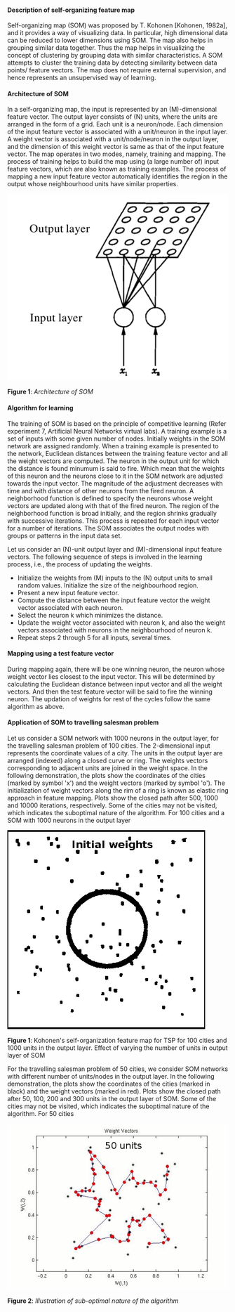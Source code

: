 #### Description of self-organizing feature map

Self-organizing map (SOM) was proposed by T. Kohonen [Kohonen, 1982a], and it provides a way of visualizing data. In particular, high dimensional data can be reduced to lower dimensions using SOM. The map also helps in grouping similar data together. Thus the map helps in visualizing the concept of clustering by grouping data with similar characteristics. A SOM attempts to cluster the training data by detecting similarity between data points/ feature vectors. The map does not require external supervision, and hence represents an unsupervised way of learning.

#### Architecture of SOM

In a self-organizing map, the input is represented by an \(M\)-dimensional feature vector. The output layer consists of \(N\) units, where the units are arranged in the form of a grid. Each unit is a neuron/node. Each dimension of the input feature vector is associated with a unit/neuron in the input layer. A weight vector is associated with a unit/node/neuron in the output layer, and the dimension of this weight vector is same as that of the input feature vector. The map operates in two modes, namely, training and mapping. The process of training helps to build the map using (a large number of) input feature vectors, which are also known as training examples. The process of mapping a new input feature vector automatically identifies the region in the output whose neighbourhood units have similar properties.



<img src="images/SOM.png">



**Figure 1**: *Architecture of SOM*



#### Algorithm for learning

The training of SOM is based on the principle of competitive learning (Refer experiment 7, Artificial Neural Networks virtual labs). A training example is a set of inputs with some given number of nodes. Initially weights in the SOM network are assigned randomly. When a training example is presented to the network, Euclidean distances between the training feature vector and all the weight vectors are computed. The neuron in the output unit for which the distance is found minumum is said to fire. Which mean that the weights of this neuron and the neurons close to it in the SOM network are adjusted towards the input vector. The magnitude of the adjustment decreases with time and with distance of other neurons from the fired neuron.  A neighborhood function is defined to specify the neurons whose weight vectors are updated along with that of the fired neuron. The region of the neighborhood function  is broad initially, and the region shrinks gradually with successive iterations. This process is repeated for each input vector for a  number of iterations. The SOM associates the output nodes with groups or patterns in the input data set.

Let us consider an \(N\)-unit output layer and \(M\)-dimensional input feature vectors. The following sequence of steps is involved in the learning process, i.e., the process of updating the weights.
- Initialize the weights from \(M\) inputs to the \(N\) output units to small random values. Initialize the size of the neighbourhood region.
- Present a new input feature vector.
- Compute the distance between the input feature vector the weight vector associated with each neuron.
- Select the neuron k which minimizes the distance.
- Update the weight vector associated with neuron k, and also the weight vectors associated with neurons in the neighbourhood of neuron k.
- Repeat steps 2 through 5 for all inputs, several times.

#### Mapping using a test feature vector

During mapping again, there will be one winning neuron, the neuron whose weight vector lies closest to the input vector. This will be determined by calculating the Euclidean distance between input vector and all the weight vectors. And then the test feature vector will be said to fire the winning neuron. The updation of weights for rest of the cycles follow the same algorithm as above.

#### Application of SOM to travelling salesman problem

Let us consider a SOM  network with 1000 neurons in the output layer, for the travelling salesman problem of 100 cities. The 2-dimensional input represents the coordinate values of a city. The units in the output layer are arranged (indexed) along a closed curve or ring. The weights vectors corresponding to adjacent units are joined in the weight space. In the following demonstration, the plots show the coordinates of the cities (marked by symbol 'x')  and the weight vectors (marked by symbol 'o'). The initialization of weight vectors along the rim of a ring is known as elastic ring approach in feature mapping. Plots show the closed path after 500, 1000 and 10000 iterations, respectively. Some of the cities may not be visited, which indicates the suboptimal nature of the algorithm.
For 100 cities and a SOM with 1000 neurons in the output layer



<img src="images/agif-som-100cities-1000units.gif">



**Figure 1**: Kohonen's self-organization feature map for TSP for 100 cities and 1000 units in the output layer.
Effect of varying the number of units in output layer of SOM


For the travelling salesman problem of 50 cities, we consider SOM networks with different number of units/nodes in the output layer. In the following demonstration, the plots show the coordinates of the cities (marked in black)  and the weight vectors (marked in red).  Plots show the closed path after 50, 100, 200 and 300 units in the output layer of SOM. Some of the cities may not be visited, which indicates the suboptimal nature of the algorithm.
For 50 cities



<img src="images/agifTspDifferentNumberOfUnits.gif">



**Figure 2**: *Illustration of sub-optimal nature of the algorithm*